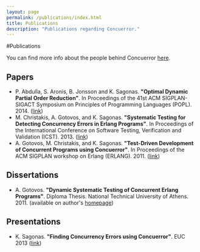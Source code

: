 ```yaml
---
layout: page
permalink: /publications/index.html
title: Publications
description: "Publications regarding Concuerror."
---
```


#Publications

You can find more info about the people behind Concuerror [here](../contact/).

## Papers

* P. Abdulla, S. Aronis, B. Jonsson and K. Sagonas. **"Optimal Dynamic Partial Order Reduction"**. In Proceedings of the 41st ACM SIGPLAN-SIGACT Symposium on Principles of Programming Languages (POPL). 2014. ([link](http://user.it.uu.se/~parosh/publications/papers/popl2014.pdf))
* M. Christakis, A. Gotovos, and K. Sagonas. **"Systematic Testing for Detecting Concurrency Errors in Erlang Programs"**. In Proceedings of the International Conference on Software Testing, Verification and Validation (ICST). 2013. ([link](http://ieeexplore.ieee.org/xpls/abs_all.jsp?arnumber=6569727))
* A. Gotovos, M. Christakis, and K. Sagonas. **"Test-Driven Development of Concurrent Programs using Concuerror"**. In Proceedings of the ACM SIGPLAN workshop on Erlang (ERLANG). 2011. ([link](/assets/pdf/erlang1110-gotovos.pdf))

## Dissertations

* A. Gotovos. **"Dynamic Systematic Testing of Concurrent Erlang Programs"**. Diploma Thesis. National Technical University of Athens. 2011. (available on author's [homepage](http://people.inf.ethz.ch/alkisg))

## Presentations

* K. Sagonas. **"Finding Concurrency Errors using Concuerror"**. EUC 2013 ([link](https://www.erlang-factory.com/conference/ErlangUserConference2013/speakers/KostisSagonas))

